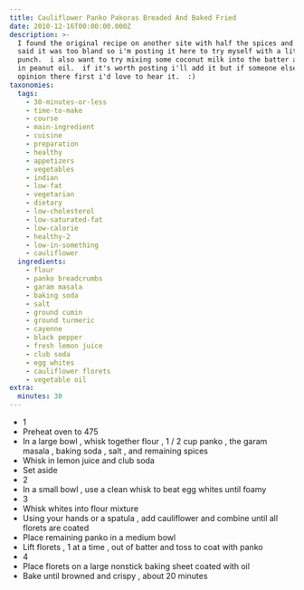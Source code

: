 ```yaml
---
title: Cauliflower Panko Pakoras Breaded And Baked Fried
date: 2010-12-16T00:00:00.000Z
description: >-
  I found the original recipe on another site with half the spices and reviewers
  said it was too bland so i'm posting it here to try myself with a little more
  punch.  i also want to try mixing some coconut milk into the batter and frying
  in peanut oil.  if it's worth posting i'll add it but if someone else has an
  opinion there first i'd love to hear it.  :)
taxonomies:
  tags:
    - 30-minutes-or-less
    - time-to-make
    - course
    - main-ingredient
    - cuisine
    - preparation
    - healthy
    - appetizers
    - vegetables
    - indian
    - low-fat
    - vegetarian
    - dietary
    - low-cholesterol
    - low-saturated-fat
    - low-calorie
    - healthy-2
    - low-in-something
    - cauliflower
  ingredients:
    - flour
    - panko breadcrumbs
    - garam masala
    - baking soda
    - salt
    - ground cumin
    - ground turmeric
    - cayenne
    - black pepper
    - fresh lemon juice
    - club soda
    - egg whites
    - cauliflower florets
    - vegetable oil
extra:
  minutes: 30
---
```

 - 1
 - Preheat oven to 475
 - In a large bowl , whisk together flour , 1 / 2 cup panko , the garam masala , baking soda , salt , and remaining spices
 - Whisk in lemon juice and club soda
 - Set aside
 - 2
 - In a small bowl , use a clean whisk to beat egg whites until foamy
 - 3
 - Whisk whites into flour mixture
 - Using your hands or a spatula , add cauliflower and combine until all florets are coated
 - Place remaining panko in a medium bowl
 - Lift florets , 1 at a time , out of batter and toss to coat with panko
 - 4
 - Place florets on a large nonstick baking sheet coated with oil
 - Bake until browned and crispy , about 20 minutes
